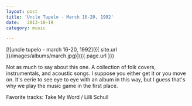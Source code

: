 ```yaml
---
layout: post
title: 'Uncle Tupelo - March 16-20, 1992'
date:   2013-10-19
category: music

---
```

[![uncle tupelo - march 16-20, 1992]({{ site.url }}/images/albums/march.jpg)]({{ page.url }})

Not as much to say about this one. A collection of folk covers, instrumentals, and acoustic songs. I suppose you either get it or you move on. It's eerie to see eye to eye with an album in this way, but I guess that's why we play the music game in the first place.

Favorite tracks: Take My Word / Lilli Schull
